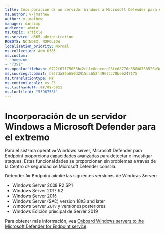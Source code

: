 ```yaml
---
title: Incorporación de un servidor Windows a Microsoft Defender para el extremo
ms.author: v-jmathew
author: v-jmathew
manager: dansimp
audience: Admin
ms.topic: article
ms.service: o365-administration
ROBOTS: NOINDEX, NOFOLLOW
localization_priority: Normal
ms.collection: Adm_O365
ms.custom:
- "9000760"
- "7391"
ms.openlocfilehash: 0772f67175053be2cb1e8eacece98fe68776e35800763526e3e6f4fd5375228c
ms.sourcegitcommit: b5f7da89a650d2915dc652449623c78be6247175
ms.translationtype: MT
ms.contentlocale: es-ES
ms.lasthandoff: 08/05/2021
ms.locfileid: "53967530"
---
```

# <a name="onboard-a-windows-server-to-microsoft-defender-for-endpoint"></a>Incorporación de un servidor Windows a Microsoft Defender para el extremo

Para el sistema operativo Windows server, Microsoft Defender para Endpoint proporciona capacidades avanzadas para detectar e investigar ataques. Estas funcionalidades se proporcionan sin problemas a través de la Centro de seguridad de Microsoft Defender consola.

Defender for Endpoint admite las siguientes versiones de Windows Server:

- Windows Server 2008 R2 SP1
- Windows Server 2012 R2
- Windows Server 2016
- Windows Server (SAC) version 1803 and later
- Windows Server 2019 y versiones posteriores
- Windows Edición principal de Server 2019

Para obtener más información, vea [Onboard Windows servers to the Microsoft Defender for Endpoint service](https://go.microsoft.com/fwlink/?linkid=2143627).
